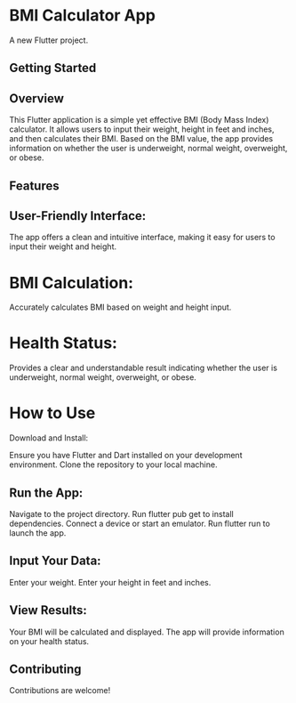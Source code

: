 # BMI Calculator App

A new Flutter project.

## Getting Started

## Overview

This Flutter application is a simple yet effective BMI (Body Mass Index) calculator. It allows users to input their weight, height in feet and inches, and then calculates their BMI. Based on the BMI value, the app provides information on whether the user is underweight, normal weight, overweight, or obese.

## Features

## User-Friendly Interface: 

The app offers a clean and intuitive interface, making it easy for users to input their weight and height.

# BMI Calculation: 
Accurately calculates BMI based on weight and height input.

# Health Status: 
Provides a clear and understandable result indicating whether the user is underweight, normal weight, overweight, or obese.

# How to Use

Download and Install:

Ensure you have Flutter and Dart installed on your development environment.
Clone the repository to your local machine.

## Run the App:

Navigate to the project directory.
Run flutter pub get to install dependencies.
Connect a device or start an emulator.
Run flutter run to launch the app.

## Input Your Data:

Enter your weight.
Enter your height in feet and inches.

## View Results:

Your BMI will be calculated and displayed.
The app will provide information on your health status.

## Contributing
Contributions are welcome! 
